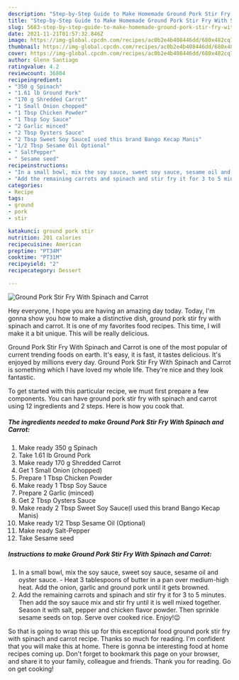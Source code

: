 ```yaml
---
description: "Step-by-Step Guide to Make Homemade Ground Pork Stir Fry With Spinach and Carrot"
title: "Step-by-Step Guide to Make Homemade Ground Pork Stir Fry With Spinach and Carrot"
slug: 5683-step-by-step-guide-to-make-homemade-ground-pork-stir-fry-with-spinach-and-carrot
date: 2021-11-21T01:57:32.846Z
image: https://img-global.cpcdn.com/recipes/ac0b2e4b408446dd/680x482cq70/ground-pork-stir-fry-with-spinach-and-carrot-recipe-main-photo.jpg
thumbnail: https://img-global.cpcdn.com/recipes/ac0b2e4b408446dd/680x482cq70/ground-pork-stir-fry-with-spinach-and-carrot-recipe-main-photo.jpg
cover: https://img-global.cpcdn.com/recipes/ac0b2e4b408446dd/680x482cq70/ground-pork-stir-fry-with-spinach-and-carrot-recipe-main-photo.jpg
author: Glenn Santiago
ratingvalue: 4.2
reviewcount: 36804
recipeingredient:
- "350 g Spinach"
- "1.61 lb Ground Pork"
- "170 g Shredded Carrot"
- "1 Small Onion chopped"
- "1 Tbsp Chicken Powder"
- "1 Tbsp Soy Sauce"
- "2 Garlic minced"
- "2 Tbsp Oysters Sauce"
- "2 Tbsp Sweet Soy SauceI used this brand Bango Kecap Manis"
- "1/2 Tbsp Sesame Oil Optional"
- " SaltPepper"
- " Sesame seed"
recipeinstructions:
- "In a small bowl, mix the soy sauce, sweet soy sauce, sesame oil and oyster sauce. Heat 3 tablespoons of butter in a pan over medium-high heat. Add the onion, garlic and ground pork until it gets browned."
- "Add the remaining carrots and spinach and stir fry it for 3 to 5 minutes. Then add the soy sauce mix and stir fry until it is well mixed together. Season it with salt, pepper and chicken flavor powder. Then sprinkle sesame seeds on top. Serve over cooked rice. Enjoy!😉"
categories:
- Recipe
tags:
- ground
- pork
- stir

katakunci: ground pork stir 
nutrition: 201 calories
recipecuisine: American
preptime: "PT34M"
cooktime: "PT31M"
recipeyield: "2"
recipecategory: Dessert

---
```



![Ground Pork Stir Fry With Spinach and Carrot](https://img-global.cpcdn.com/recipes/ac0b2e4b408446dd/680x482cq70/ground-pork-stir-fry-with-spinach-and-carrot-recipe-main-photo.jpg)

Hey everyone, I hope you are having an amazing day today. Today, I'm gonna show you how to make a distinctive dish, ground pork stir fry with spinach and carrot. It is one of my favorites food recipes. This time, I will make it a bit unique. This will be really delicious.



Ground Pork Stir Fry With Spinach and Carrot is one of the most popular of current trending foods on earth. It's easy, it is fast, it tastes delicious. It's enjoyed by millions every day. Ground Pork Stir Fry With Spinach and Carrot is something which I have loved my whole life. They're nice and they look fantastic.


To get started with this particular recipe, we must first prepare a few components. You can have ground pork stir fry with spinach and carrot using 12 ingredients and 2 steps. Here is how you cook that.

<!--inarticleads1-->

##### The ingredients needed to make Ground Pork Stir Fry With Spinach and Carrot:

1. Make ready 350 g Spinach
1. Take 1.61 lb Ground Pork
1. Make ready 170 g Shredded Carrot
1. Get 1 Small Onion (chopped)
1. Prepare 1 Tbsp Chicken Powder
1. Make ready 1 Tbsp Soy Sauce
1. Prepare 2 Garlic (minced)
1. Get 2 Tbsp Oysters Sauce
1. Make ready 2 Tbsp Sweet Soy Sauce(I used this brand Bango Kecap Manis)
1. Make ready 1/2 Tbsp Sesame Oil (Optional)
1. Make ready  Salt-Pepper
1. Take  Sesame seed




<!--inarticleads2-->

##### Instructions to make Ground Pork Stir Fry With Spinach and Carrot:

1. In a small bowl, mix the soy sauce, sweet soy sauce, sesame oil and oyster sauce. - Heat 3 tablespoons of butter in a pan over medium-high heat. Add the onion, garlic and ground pork until it gets browned.
1. Add the remaining carrots and spinach and stir fry it for 3 to 5 minutes. Then add the soy sauce mix and stir fry until it is well mixed together. Season it with salt, pepper and chicken flavor powder. Then sprinkle sesame seeds on top. Serve over cooked rice. Enjoy!😉




So that is going to wrap this up for this exceptional food ground pork stir fry with spinach and carrot recipe. Thanks so much for reading. I'm confident that you will make this at home. There is gonna be interesting food at home recipes coming up. Don't forget to bookmark this page on your browser, and share it to your family, colleague and friends. Thank you for reading. Go on get cooking!

